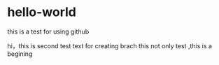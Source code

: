 # hello-world
this is a test for using github


hi，this is second test text for creating brach
this not only test ,this is a begining

